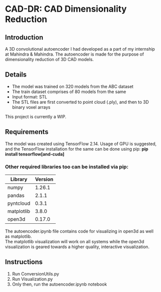# CAD-DR: CAD Dimensionality Reduction

## Introduction
A 3D convolutional autoencoder I had developed as a part of my internship at Mahindra & Mahindra. The autoencoder is made for the purpose of dimensionality reduction of 3D CAD models.    

## Details
- The model was trained on 320 models from the ABC dataset
- The train dataset comprises of 80 models from the same
- Input format: STL
- The STL files are first converted to point cloud (.ply), and then to 3D binary voxel arrays

This project is currently a WIP.

## Requirements
The model was created using TensorFlow 2.14. Usage of GPU is suggested, and the TensorFlow installation for the same can be done using pip: 
**pip install tensorflow\[and-cuda\]**

### Other required libraries too can be installed via pip:
| Library | Version |
|---------|---------|
| numpy | 1.26.1 |
| pandas | 2.1.1 |
| pyntcloud | 0.3.1 |
| matplotlib | 3.8.0 |
| open3d | 0.17.0 |

The autoencoder.ipynb file contains code for visualizing in open3d as well as matplotlib.  
The matplotlib visualization will work on all systems while the open3d visualization is geared towards a higher quality, interactive visualization.  

## Instructions

1. Run ConversionUtils.py
2. Run Visualization.py
3. Only then, run the autoencoder.ipynb notebook
